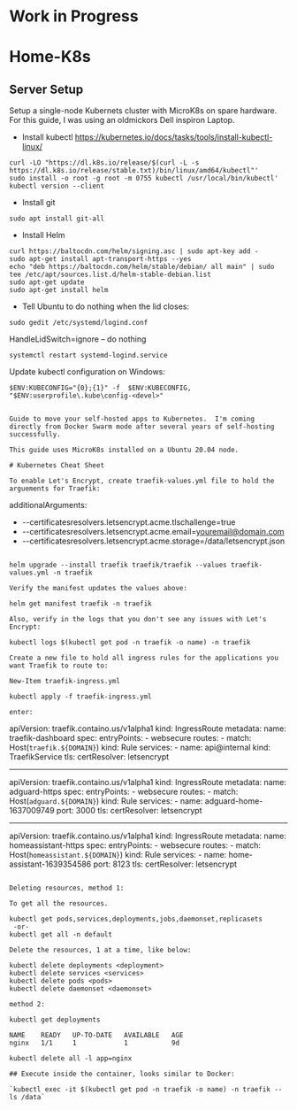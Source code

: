 # Work in Progress

# Home-K8s

## Server Setup

Setup a single-node Kubernets cluster with MicroK8s on spare hardware.  For this guide, I was using an oldmickors
Dell inspiron Laptop.


- Install kubectl
https://kubernetes.io/docs/tasks/tools/install-kubectl-linux/

```
curl -LO "https://dl.k8s.io/release/$(curl -L -s https://dl.k8s.io/release/stable.txt)/bin/linux/amd64/kubectl"'
sudo install -o root -g root -m 0755 kubectl /usr/local/bin/kubectl'
kubectl version --client
```

- Install git

```
sudo apt install git-all
```

- Install Helm

```
curl https://baltocdn.com/helm/signing.asc | sudo apt-key add -
sudo apt-get install apt-transport-https --yes
echo "deb https://baltocdn.com/helm/stable/debian/ all main" | sudo tee /etc/apt/sources.list.d/helm-stable-debian.list
sudo apt-get update
sudo apt-get install helm
```

- Tell Ubuntu to do nothing when the lid closes:

```
sudo gedit /etc/systemd/logind.conf
```

HandleLidSwitch=ignore – do nothing

```
systemctl restart systemd-logind.service
```

Update kubectl configuration on Windows:

```
$ENV:KUBECONFIG="{0};{1}" -f  $ENV:KUBECONFIG, "$ENV:userprofile\.kube\config-<devel>"


Guide to move your self-hosted apps to Kubernetes.  I'm coming directly from Docker Swarm mode after several years of self-hosting successfully.

This guide uses MicroK8s installed on a Ubuntu 20.04 node.

# Kubernetes Cheat Sheet

To enable Let's Encrypt, create traefik-values.yml file to hold the arguements for Traefik:

```
additionalArguments:
  - --certificatesresolvers.letsencrypt.acme.tlschallenge=true
  - --certificatesresolvers.letsencrypt.acme.email=youremail@domain.com
  - --certificatesresolvers.letsencrypt.acme.storage=/data/letsencrypt.json
```

helm upgrade --install traefik traefik/traefik --values traefik-values.yml -n traefik

Verify the manifest updates the values above:

helm get manifest traefik -n traefik

Also, verify in the logs that you don't see any issues with Let's Encrypt:

kubectl logs $(kubectl get pod -n traefik -o name) -n traefik

Create a new file to hold all ingress rules for the applications you want Traefik to route to:

New-Item traefik-ingress.yml

kubectl apply -f traefik-ingress.yml

enter:

```
apiVersion: traefik.containo.us/v1alpha1
kind: IngressRoute
metadata:
  name: traefik-dashboard
spec:
  entryPoints:
    - websecure
  routes:
    - match: Host(`traefik.${DOMAIN}`) 
      kind: Rule
      services:
        - name: api@internal
          kind: TraefikService
  tls:
    certResolver: letsencrypt

---
apiVersion: traefik.containo.us/v1alpha1
kind: IngressRoute
metadata:
  name: adguard-https
spec:
  entryPoints:
    - websecure
  routes:
    - match: Host(`adguard.${DOMAIN}`)
      kind: Rule
      services:
        - name: adguard-home-1637009749
          port: 3000
  tls:
    certResolver: letsencrypt

---
apiVersion: traefik.containo.us/v1alpha1
kind: IngressRoute
metadata:
  name: homeassistant-https
spec:
  entryPoints:
    - websecure
  routes:
    - match: Host(`homeassistant.${DOMAIN}`)
      kind: Rule
      services:
        - name: home-assistant-1639354586
          port: 8123
  tls:
    certResolver: letsencrypt
```

Deleting resources, method 1: 

To get all the resources.

kubectl get pods,services,deployments,jobs,daemonset,replicasets
 -or-
kubectl get all -n default

Delete the resources, 1 at a time, like below:

kubectl delete deployments <deployment>
kubectl delete services <services>
kubectl delete pods <pods>
kubectl delete daemonset <daemonset>
  
method 2:
  
kubectl get deployments
  
NAME    READY   UP-TO-DATE   AVAILABLE   AGE
nginx   1/1     1            1           9d
  
kubectl delete all -l app=nginx
  
## Execute inside the container, looks similar to Docker:
  
`kubectl exec -it $(kubectl get pod -n traefik -o name) -n traefik -- ls /data`
